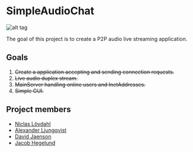 # SimpleAudioChat

![alt tag](https://github.com/NiclasLovdahl/SimpleAudioChat/raw/master/SimpleAudioChat.tiff)

The goal of this project is to create a P2P audio live streaming application.

## Goals
1. ~~Create a application accepting and sending connection requests.~~
2. ~~Live audio duplex stream.~~
3. ~~MainServer handling online users and InetAddresses.~~
4. ~~Simple GUI.~~

## Project members
- [Niclas Lövdahl](https://github.com/NiclasLovdahl)
- [Alexander Ljungqvist](https://github.com/alqancool)
- [David Jaenson](https://github.com/davidjaenson)
- [Jacob Hegelund](https://github.com/JHegelund)

